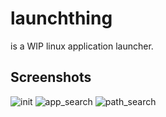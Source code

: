 # launchthing

is a WIP linux application launcher.

## Screenshots
![init](https://github.com/PrajwalCH/launchthing/assets/42384293/b2329869-50ca-46f9-8791-b195ff6c3bd1)
![app_search](https://github.com/PrajwalCH/launchthing/assets/42384293/1f3ef222-b1d6-47a8-bfda-e6f1b35d9ac3)
![path_search](https://github.com/PrajwalCH/launchthing/assets/42384293/13618d44-fc0b-45a2-aa6a-c23c2b69e0e1)

